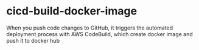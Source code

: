 # cicd-build-docker-image
When you push code changes to GitHub, it triggers the automated deployment process with AWS CodeBuild, which create docker image and push it to docker hub

